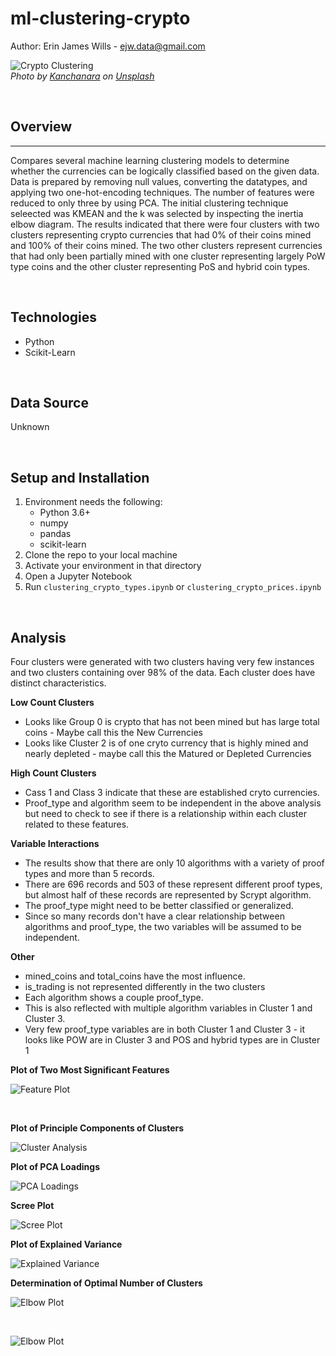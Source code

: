 # ml-clustering-crypto

Author:  Erin James Wills - ejw.data@gmail.com  

![Crypto Clustering](./images/crypto-clustering.png)  
<cite>Photo by [Kanchanara](https://unsplash.com/@kanchanara?utm_source=unsplash&utm_medium=referral&utm_content=creditCopyText) on [Unsplash](https://unsplash.com/s/photos/crypto?utm_source=unsplash&utm_medium=referral&utm_content=creditCopyText)</cite>

<br>

## Overview  
<hr>  

Compares several machine learning clustering models to determine whether the currencies can be logically classified based on the given data.  Data is prepared by removing null values, converting the datatypes, and applying two one-hot-encoding techniques.  The number of features were reduced to only three by using PCA.  The initial clustering technique seleected was KMEAN and the k was selected by inspecting the inertia elbow diagram.  The results indicated that there were four clusters with two clusters representing crypto currencies that had 0% of their coins mined and 100% of their coins mined.  The two other clusters represent currencies that had only been partially mined with one cluster representing largely PoW type coins and the other cluster representing PoS and hybrid coin types.  
   
<br>  

## Technologies    
*  Python
*  Scikit-Learn

<br>


## Data Source  
Unknown

<br>

## Setup and Installation  
1. Environment needs the following:  
    *  Python 3.6+  
    *  numpy  
    *  pandas  
    *  scikit-learn
1. Clone the repo to your local machine
1. Activate your environment in that directory  
1. Open a Jupyter Notebook   
1. Run `clustering_crypto_types.ipynb` or `clustering_crypto_prices.ipynb`  

<br>

## Analysis  

Four clusters were generated with two clusters having very few instances and two clusters containing over 98% of the data.  Each cluster does have distinct characteristics.  

**Low Count Clusters**
* Looks like Group 0 is crypto that has not been mined but has large total coins - Maybe call this the New Currencies
* Looks like Cluster 2 is of one cryto currency that is highly mined and nearly depleted - maybe call this the Matured or Depleted Currencies  

**High Count Clusters**
* Cass 1 and Class 3 indicate that these are established cryto currencies.
* Proof_type and algorithm seem to be independent in the above analysis but need to check to see if there is a relationship within each cluster related to these features.   

**Variable Interactions**  

* The results show that there are only 10 algorithms with a variety of proof types and more than 5 records.  
* There are 696 records and 503 of these represent different proof types, but almost half of these records are represented by Scrypt algorithm.  
*  The proof_type might need to be better classified or generalized.  
* Since so many records don't have a clear relationship between algorithms and proof_type, the two variables will be assumed to be independent.  

**Other**  
* mined_coins and total_coins have the most influence.
* is_trading is not represented differently in the two clusters
* Each algorithm shows a couple proof_type.
* This is also reflected with multiple algorithm variables in Cluster 1 and Cluster 3.
* Very few proof_type variables are in both Cluster 1 and Cluster 3 - it looks like POW are in Cluster 3 and POS and hybrid types are in Cluster 1  


**Plot of Two Most Significant Features**  

![Feature Plot](./images/two-feature-plot.jpg)

<br>

**Plot of Principle Components of Clusters** 

![Cluster Analysis](./images/cluster-plot.jpg)  


**Plot of PCA Loadings**  

![PCA Loadings](./images/loading-plot.jpg)  


**Scree Plot**  

![Scree Plot](./images/scree-plot.jpg)  


**Plot of Explained Variance**  

![Explained Variance](./images/explained-variance-plot.jpg)  


**Determination of Optimal Number of Clusters**  

![Elbow Plot](./images/elbow-inertia-plot.jpg)  


<br>  


![Elbow Plot](./images/elbow-distortion-plot.jpg)  
 

